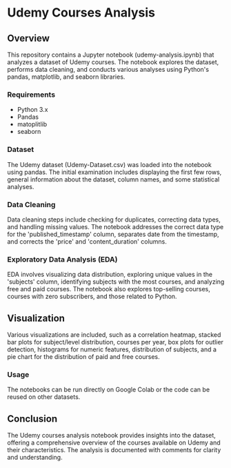 # Udemy Courses Analysis

## Overview

This repository contains a Jupyter notebook (udemy-analysis.ipynb) that analyzes a dataset of Udemy courses. The notebook explores the dataset, performs data cleaning, and conducts various analyses using Python's pandas, matplotlib, and seaborn libraries.

### Requirements
* Python 3.x  
* Pandas  
* matoplitlib
* seaborn

### Dataset

The Udemy dataset (Udemy-Dataset.csv) was loaded into the notebook using pandas. The initial examination includes displaying the first few rows, general information about the dataset, column names, and some statistical analyses.

### Data Cleaning

Data cleaning steps include checking for duplicates, correcting data types, and handling missing values. The notebook addresses the correct data type for the 'published_timestamp' column, separates date from the timestamp, and corrects the 'price' and 'content_duration' columns.

### Exploratory Data Analysis (EDA)

EDA involves visualizing data distribution, exploring unique values in the 'subjects' column, identifying subjects with the most courses, and analyzing free and paid courses. The notebook also explores top-selling courses, courses with zero subscribers, and those related to Python.

## Visualization

Various visualizations are included, such as a correlation heatmap, stacked bar plots for subject/level distribution, courses per year, box plots for outlier detection, histograms for numeric features, distribution of subjects, and a pie chart for the distribution of paid and free courses.

### Usage
The notebooks can be run directly on Google Colab or the code can be reused on other datasets.

## Conclusion

The Udemy courses analysis notebook provides insights into the dataset, offering a comprehensive overview of the courses available on Udemy and their characteristics. The analysis is documented with comments for clarity and understanding.

